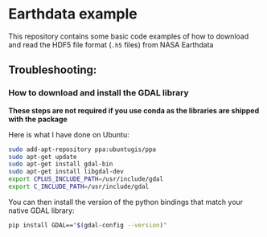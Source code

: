 # Earthdata example

This repository contains some basic code examples of how to download and read the HDF5 file format (`.h5` files) from NASA Earthdata

## Troubleshooting:

### How to download and install the GDAL library

**These steps are not required if you use conda as the libraries are shipped with the package**

Here is what I have done on Ubuntu:

```bash
sudo add-apt-repository ppa:ubuntugis/ppa
sudo apt-get update
sudo apt-get install gdal-bin
sudo apt-get install libgdal-dev
export CPLUS_INCLUDE_PATH=/usr/include/gdal
export C_INCLUDE_PATH=/usr/include/gdal
```

You can then install the version of the python bindings that match your native GDAL library:

```bash
pip install GDAL=="$(gdal-config --version)"
```